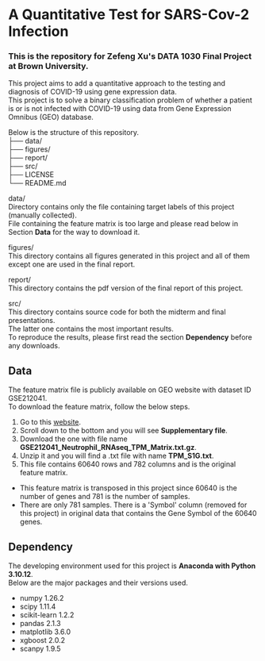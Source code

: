 # A Quantitative Test for SARS-Cov-2 Infection

### This is the repository for Zefeng Xu's DATA 1030 Final Project at Brown University. <br>
This project aims to add a quantitative approach to the testing and diagnosis of COVID-19 using gene expression data. <br>
This project is to solve a binary classification problem of whether a patient is or is not infected with COVID-19 using data from Gene Expression Omnibus (GEO) database. <br>

Below is the structure of this repository. <br>
├── data/          <br>
├── figures/       <br>
├── report/        <br>
├── src/           <br>
├── LICENSE        <br>
└── README.md      <br>

data/ <br>
Directory contains only the file containing target labels of this project (manually collected).  <br>
File containing the feature matrix is too large and please read below in Section **Data** for the way to download it. <br>

figures/ <br>
This directory contains all figures generated in this project and all of them except one are used in the final report. <br>

report/ <br>
This directory contains the pdf version of the final report of this project. <br>

src/ <br>
This directory contains source code for both the midterm and final presentations. <br>
The latter one contains the most important results. <br>
To reproduce the results, please first read the section **Dependency** before any downloads. <br>

## Data
The feature matrix file is publicly available on GEO website with dataset ID GSE212041. <br>
To download the feature matrix, follow the below steps. <br>
1. Go to this [website](https://www.ncbi.nlm.nih.gov/geo/query/acc.cgi?acc=GSE212041). <br>
2. Scroll down to the bottom and you will see **Supplementary file**. <br>
3. Download the one with file name **GSE212041_Neutrophil_RNAseq_TPM_Matrix.txt.gz**. <br>
4. Unzip it and you will find a .txt file with name **TPM_S1G.txt**. <br>
5. This file contains 60640 rows and 782 columns and is the original feature matrix. <br>
- This feature matrix is transposed in this project since 60640 is the number of genes and 781 is the number of samples. <br>
- There are only 781 samples. There is a 'Symbol' column (removed for this project) in original data that contains the Gene Symbol of the 60640 genes. <br>

## Dependency
The developing environment used for this project is **Anaconda with Python 3.10.12**. <br>
Below are the major packages and their versions used. <br>
- numpy 1.26.2 <br>
- scipy 1.11.4 <br>
- scikit-learn 1.2.2 <br>
- pandas 2.1.3 <br>
- matplotlib 3.6.0 <br>
- xgboost 2.0.2
- scanpy 1.9.5














